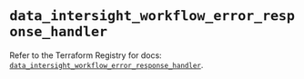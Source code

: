 # `data_intersight_workflow_error_response_handler`

Refer to the Terraform Registry for docs: [`data_intersight_workflow_error_response_handler`](https://registry.terraform.io/providers/ciscodevnet/intersight/1.0.71/docs/data-sources/workflow_error_response_handler).
